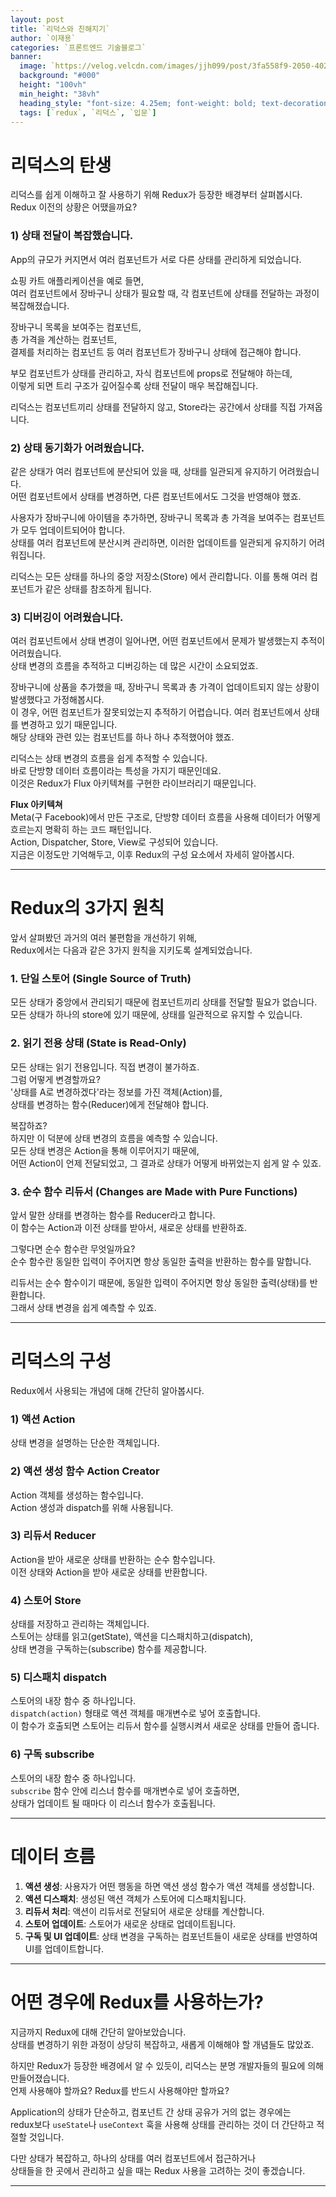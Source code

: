 ```yaml
---
layout: post  
title: `리덕스와 친해지기`
author: `이재용`
categories: `프론트엔드 기술블로그`
banner:
  image: `https://velog.velcdn.com/images/jjh099/post/3fa558f9-2050-402b-aee7-350c02fc6ef2/image.jpeg`
  background: "#000"
  height: "100vh"
  min_height: "38vh"
  heading_style: "font-size: 4.25em; font-weight: bold; text-decoration: underline"
  tags: [`redux`, `리덕스`, `입문`]
---
```

# 리덕스의 탄생

리덕스를 쉽게 이해하고 잘 사용하기 위해 Redux가 등장한 배경부터 살펴봅시다.  
Redux 이전의 상황은 어땠을까요?

### 1) 상태 전달이 복잡했습니다.

App의 규모가 커지면서 여러 컴포넌트가 서로 다른 상태를 관리하게 되었습니다.

쇼핑 카트 애플리케이션을 예로 들면,  
여러 컴포넌트에서 장바구니 상태가 필요할 때, 각 컴포넌트에 상태를 전달하는 과정이 복잡해졌습니다.

장바구니 목록을 보여주는 컴포넌트,  
총 가격을 계산하는 컴포넌트,  
결제를 처리하는 컴포넌트 등 여러 컴포넌트가 장바구니 상태에 접근해야 합니다.

부모 컴포넌트가 상태를 관리하고, 자식 컴포넌트에 props로 전달해야 하는데,  
이렇게 되면 트리 구조가 깊어질수록 상태 전달이 매우 복잡해집니다.

리덕스는 컴포넌트끼리 상태를 전달하지 않고, Store라는 공간에서 상태를 직접 가져옵니다. 

### 2) 상태 동기화가 어려웠습니다.

같은 상태가 여러 컴포넌트에 분산되어 있을 때, 상태를 일관되게 유지하기 어려웠습니다.  
어떤 컴포넌트에서 상태를 변경하면, 다른 컴포넌트에서도 그것을 반영해야 했죠.

사용자가 장바구니에 아이템을 추가하면, 장바구니 목록과 총 가격을 보여주는 컴포넌트가 모두 업데이트되어야 합니다.  
상태를 여러 컴포넌트에 분산시켜 관리하면, 이러한 업데이트를 일관되게 유지하기 어려워집니다.

리덕스는 모든 상태를 하나의 중앙 저장소(Store) 에서 관리합니다. 이를 통해 여러 컴포넌트가 같은 상태를 참조하게 됩니다.

### 3) 디버깅이 어려웠습니다.

여러 컴포넌트에서 상태 변경이 일어나면, 어떤 컴포넌트에서 문제가 발생했는지 추적이 어려웠습니다.  
상태 변경의 흐름을 추적하고 디버깅하는 데 많은 시간이 소요되었죠.

장바구니에 상품을 추가했을 때, 장바구니 목록과 총 가격이 업데이트되지 않는 상황이 발생했다고 가정해봅시다.  
이 경우, 어떤 컴포넌트가 잘못되었는지 추적하기 어렵습니다. 여러 컴포넌트에서 상태를 변경하고 있기 때문입니다.  
해당 상태와 관련 있는 컴포넌트를 하나 하나 추적했어야 했죠.

리덕스는 상태 변경의 흐름을 쉽게 추적할 수 있습니다.  
바로 단방향 데이터 흐름이라는 특성을 가지기 때문인데요.  
이것은 Redux가 Flux 아키텍쳐를 구현한 라이브러리기 때문입니다.

**Flux 아키텍쳐**  
Meta(구 Facebook)에서 만든 구조로, 단방향 데이터 흐름을 사용해 데이터가 어떻게 흐르는지 명확히 하는 코드 패턴입니다.  
Action, Dispatcher, Store, View로 구성되어 있습니다.  
지금은 이정도만 기억해두고, 이후 Redux의 구성 요소에서 자세히 알아봅시다.

---

# Redux의 3가지 원칙

앞서 살펴봤던 과거의 여러 불편함을 개선하기 위해,  
Redux에서는 다음과 같은 3가지 원칙을 지키도록 설계되었습니다.

### 1. 단일 스토어 (Single Source of Truth)

모든 상태가 중앙에서 관리되기 때문에 컴포넌트끼리 상태를 전달할 필요가 없습니다.  
모든 상태가 하나의 store에 있기 때문에, 상태를 일관적으로 유지할 수 있습니다.

### 2. 읽기 전용 상태 (State is Read-Only)

모든 상태는 읽기 전용입니다. 직접 변경이 불가하죠.  
그럼 어떻게 변경할까요?  
'상태를 A로 변경하겠다'라는 정보를 가진 객체(Action)를,  
상태를 변경하는 함수(Reducer)에게 전달해야 합니다. 

복잡하죠?  
하지만 이 덕분에 상태 변경의 흐름을 예측할 수 있습니다.  
모든 상태 변경은 Action을 통해 이루어지기 때문에,  
어떤 Action이 언제 전달되었고, 그 결과로 상태가 어떻게 바뀌었는지 쉽게 알 수 있죠.

### 3. 순수 함수 리듀서 (Changes are Made with Pure Functions)

앞서 말한 상태를 변경하는 함수를 Reducer라고 합니다.  
이 함수는 Action과 이전 상태를 받아서, 새로운 상태를 반환하죠.

그렇다면 순수 함수란 무엇일까요?  
순수 함수란 동일한 입력이 주어지면 항상 동일한 출력을 반환하는 함수를 말합니다.

리듀서는 순수 함수이기 때문에, 동일한 입력이 주어지면 항상 동일한 출력(상태)를 반환합니다.  
그래서 상태 변경을 쉽게 예측할 수 있죠.

---

# 리덕스의 구성

Redux에서 사용되는 개념에 대해 간단히 알아봅시다. 

### 1) 액션 Action

상태 변경을 설명하는 단순한 객체입니다. 

### 2) 액션 생성 함수 Action Creator

Action 객체를 생성하는 함수입니다.  
Action 생성과 dispatch를 위해 사용됩니다.

### 3) 리듀서 Reducer

Action을 받아 새로운 상태를 반환하는 순수 함수입니다.  
이전 상태와 Action을 받아 새로운 상태를 반환합니다.

### 4) 스토어 Store

상태를 저장하고 관리하는 객체입니다.  
스토어는 상태를 읽고(getState), 액션을 디스패치하고(dispatch),  
상태 변경을 구독하는(subscribe) 함수를 제공합니다.

### 5) 디스패치 dispatch

스토어의 내장 함수 중 하나입니다.  
`dispatch(action)` 형태로 액션 객체를 매개변수로 넣어 호출합니다.  
이 함수가 호출되면 스토어는 리듀서 함수를 실행시켜서 새로운 상태를 만들어 줍니다.

### 6) 구독 subscribe

스토어의 내장 함수 중 하나입니다.  
`subscribe` 함수 안에 리스너 함수를 매개변수로 넣어 호출하면,  
상태가 업데이트 될 때마다 이 리스너 함수가 호출됩니다.

---

# 데이터 흐름

1. **액션 생성**: 사용자가 어떤 행동을 하면 액션 생성 함수가 액션 객체를 생성합니다.  
2. **액션 디스패치**: 생성된 액션 객체가 스토어에 디스패치됩니다.  
3. **리듀서 처리**: 액션이 리듀서로 전달되어 새로운 상태를 계산합니다.  
4. **스토어 업데이트**: 스토어가 새로운 상태로 업데이트됩니다.  
5. **구독 및 UI 업데이트**: 상태 변경을 구독하는 컴포넌트들이 새로운 상태를 반영하여 UI를 업데이트합니다.

---

# 어떤 경우에 Redux를 사용하는가?

지금까지 Redux에 대해 간단히 알아보았습니다.  
상태를 변경하기 위한 과정이 상당히 복잡하고, 새롭게 이해해야 할 개념들도 많았죠.

하지만 Redux가 등장한 배경에서 알 수 있듯이, 리덕스는 분명 개발자들의 필요에 의해 만들어졌습니다.  
언제 사용해야 할까요? Redux를 반드시 사용해야만 할까요?

Application의 상태가 단순하고, 컴포넌트 간 상태 공유가 거의 없는 경우에는  
redux보다 `useState`나 `useContext` 훅을 사용해 상태를 관리하는 것이 더 간단하고 적절할 것입니다.

다만 상태가 복잡하고, 하나의 상태를 여러 컴포넌트에서 접근하거나  
상태들을 한 곳에서 관리하고 싶을 때는 Redux 사용을 고려하는 것이 좋겠습니다.

---
